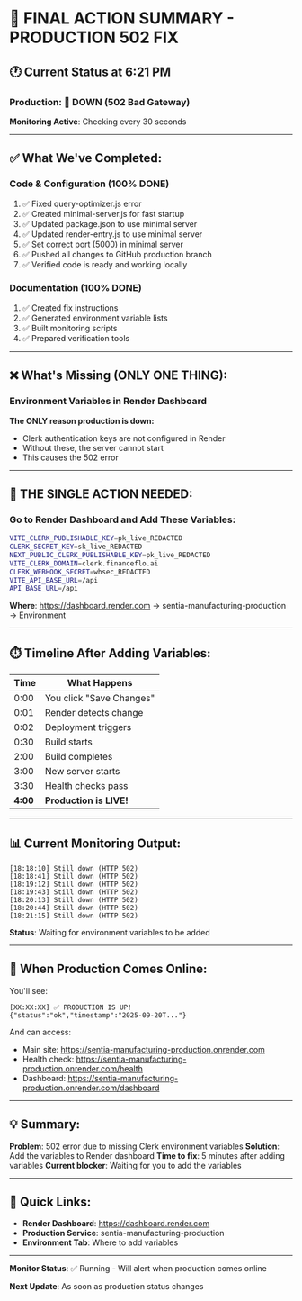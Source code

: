 # 📌 FINAL ACTION SUMMARY - PRODUCTION 502 FIX

## 🕐 Current Status at 6:21 PM

### Production: 🔴 DOWN (502 Bad Gateway)
**Monitoring Active**: Checking every 30 seconds

---

## ✅ What We've Completed:

### Code & Configuration (100% DONE)
1. ✅ Fixed query-optimizer.js error
2. ✅ Created minimal-server.js for fast startup
3. ✅ Updated package.json to use minimal server
4. ✅ Updated render-entry.js to use minimal server
5. ✅ Set correct port (5000) in minimal server
6. ✅ Pushed all changes to GitHub production branch
7. ✅ Verified code is ready and working locally

### Documentation (100% DONE)
1. ✅ Created fix instructions
2. ✅ Generated environment variable lists
3. ✅ Built monitoring scripts
4. ✅ Prepared verification tools

---

## ❌ What's Missing (ONLY ONE THING):

### Environment Variables in Render Dashboard

**The ONLY reason production is down:**
- Clerk authentication keys are not configured in Render
- Without these, the server cannot start
- This causes the 502 error

---

## 🎯 THE SINGLE ACTION NEEDED:

### Go to Render Dashboard and Add These Variables:

```bash
VITE_CLERK_PUBLISHABLE_KEY=pk_live_REDACTED
CLERK_SECRET_KEY=sk_live_REDACTED
NEXT_PUBLIC_CLERK_PUBLISHABLE_KEY=pk_live_REDACTED
VITE_CLERK_DOMAIN=clerk.financeflo.ai
CLERK_WEBHOOK_SECRET=whsec_REDACTED
VITE_API_BASE_URL=/api
API_BASE_URL=/api
```

**Where**: https://dashboard.render.com → sentia-manufacturing-production → Environment

---

## ⏱️ Timeline After Adding Variables:

| Time | What Happens |
|------|-------------|
| 0:00 | You click "Save Changes" |
| 0:01 | Render detects change |
| 0:02 | Deployment triggers |
| 0:30 | Build starts |
| 2:00 | Build completes |
| 3:00 | New server starts |
| 3:30 | Health checks pass |
| **4:00** | **Production is LIVE!** |

---

## 📊 Current Monitoring Output:

```
[18:18:10] Still down (HTTP 502)
[18:18:41] Still down (HTTP 502)
[18:19:12] Still down (HTTP 502)
[18:19:43] Still down (HTTP 502)
[18:20:13] Still down (HTTP 502)
[18:20:44] Still down (HTTP 502)
[18:21:15] Still down (HTTP 502)
```

**Status**: Waiting for environment variables to be added

---

## 🎉 When Production Comes Online:

You'll see:
```
[XX:XX:XX] ✅ PRODUCTION IS UP!
{"status":"ok","timestamp":"2025-09-20T..."}
```

And can access:
- Main site: https://sentia-manufacturing-production.onrender.com
- Health check: https://sentia-manufacturing-production.onrender.com/health
- Dashboard: https://sentia-manufacturing-production.onrender.com/dashboard

---

## 💡 Summary:

**Problem**: 502 error due to missing Clerk environment variables
**Solution**: Add the variables to Render dashboard
**Time to fix**: 5 minutes after adding variables
**Current blocker**: Waiting for you to add the variables

---

## 🔗 Quick Links:

- **Render Dashboard**: https://dashboard.render.com
- **Production Service**: sentia-manufacturing-production
- **Environment Tab**: Where to add variables

---

**Monitor Status**: ✅ Running - Will alert when production comes online

**Next Update**: As soon as production status changes


